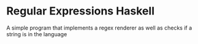# Regular Expressions Haskell
 A simple program that implements a regex renderer as well as checks if a string is in the language
